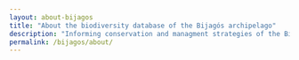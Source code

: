 ```yaml
---
layout: about-bijagos
title: "About the biodiversity database of the Bijagós archipelago"
description: "Informing conservation and managment strategies of the Bijagós archipelago"
permalink: /bijagos/about/
---
```

